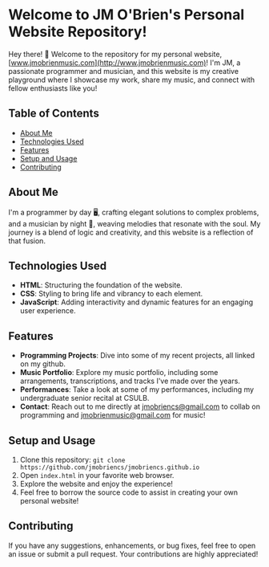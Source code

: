 # Welcome to JM O'Brien's Personal Website Repository!

Hey there! 👋 Welcome to the repository for my personal website, [www.jmobrienmusic.com](http://www.jmobrienmusic.com)! I'm JM, a passionate programmer and musician, and this website is my creative playground where I showcase my work, share my music, and connect with fellow enthusiasts like you!

## Table of Contents

- [About Me](#about-me)
- [Technologies Used](#technologies-used)
- [Features](#features)
- [Setup and Usage](#setup-and-usage)
- [Contributing](#contributing)

## About Me

I'm a programmer by day 🖥️, crafting elegant solutions to complex problems, and a musician by night 🎸, weaving melodies that resonate with the soul. My journey is a blend of logic and creativity, and this website is a reflection of that fusion.

## Technologies Used

- **HTML**: Structuring the foundation of the website.
- **CSS**: Styling to bring life and vibrancy to each element.
- **JavaScript**: Adding interactivity and dynamic features for an engaging user experience.

## Features

- **Programming Projects**: Dive into some of my recent projects, all linked on my github.
- **Music Portfolio**: Explore my music portfolio, including some arrangements, transcriptions, and tracks I've made over the years.
- **Performances**: Take a look at some of my performances, including my undergraduate senior recital at CSULB.
- **Contact**: Reach out to me directly at jmobriencs@gmail.com to collab on programming and jmobrienmusic@gmail.com for music!

## Setup and Usage

1. Clone this repository: `git clone https://github.com/jmobriencs/jmobriencs.github.io`
2. Open `index.html` in your favorite web browser.
3. Explore the website and enjoy the experience!
4. Feel free to borrow the source code to assist in creating your own personal website!

## Contributing

If you have any suggestions, enhancements, or bug fixes, feel free to open an issue or submit a pull request. Your contributions are highly appreciated!
